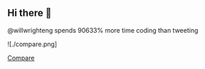 ## Hi there 👋

<!--
**will-wright-eng/will-wright-eng** is a ✨ _special_ ✨ repository because its `README.md` (this file) appears on your GitHub profile.

Here are some ideas to get you started:

- 🔭 I’m currently working on ...
- 🌱 I’m currently learning ...
- 👯 I’m looking to collaborate on ...
- 🤔 I’m looking for help with ...
- 💬 Ask me about ...
- 📫 How to reach me: ...
- 😄 Pronouns: ...
- ⚡ Fun fact: ...
-->

@willwrighteng spends 90633% more time coding than tweeting

![./compare.png]

[Compare](https://shiptalkers.dev/compare?github=will-wright-eng&twitter=willwrighteng)
